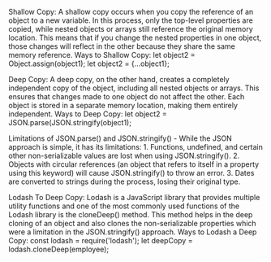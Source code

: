 Shallow Copy:
A shallow copy occurs when you copy the reference of an object to a new variable. In this process, only the top-level properties are copied,
while nested objects or arrays still reference the original memory location. This means that if you change the nested properties in one object,
those changes will reflect in the other because they share the same memory reference.
Ways to Shallow Copy:
  let object2 = Object.assign(object1);
  let object2 = {...object1};


Deep Copy:
A deep copy, on the other hand, creates a completely independent copy of the object, including all nested objects or arrays.
This ensures that changes made to one object do not affect the other. Each object is stored in a separate memory location,
making them entirely independent.
  Ways to Deep Copy:
    let object2 = JSON.parse(JSON.stringify(object1);
    
Limitations of JSON.parse() and JSON.stringify() - 
  While the JSON approach is simple, it has its limitations:
    1. Functions, undefined, and certain other non-serializable values are lost when using JSON.stringify().
    2. Objects with circular references (an object that refers to itself in a property using this keyword) will cause JSON.stringify() to throw an error.
    3. Dates are converted to strings during the process, losing their original type.

Lodash To Deep Copy:
Lodash is a JavaScript library that provides multiple utility functions and one of the most commonly
used functions of the Lodash library is the cloneDeep() method. This method helps in the deep cloning
of an object and also clones the non-serializable properties which were a limitation in the JSON.stringify() approach.
Ways to Lodash a Deep Copy:
  const lodash = require('lodash');
  let deepCopy = lodash.cloneDeep(employee);

